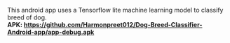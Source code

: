 This android app uses a Tensorflow lite machine learning model to classify breed of dog.<br>
<b>APK:<b> https://github.com/Harmonpreet012/Dog-Breed-Classifier-Android-app/app-debug.apk